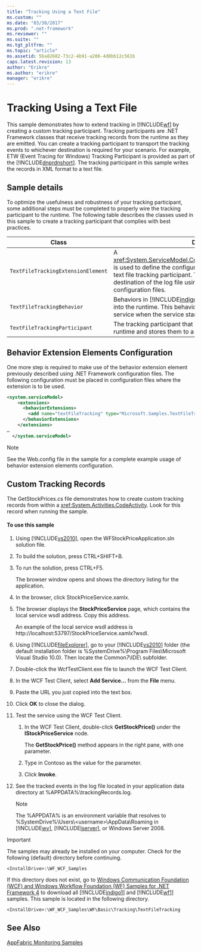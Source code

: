 ```yaml
---
title: "Tracking Using a Text File"
ms.custom: ""
ms.date: "03/30/2017"
ms.prod: ".net-framework"
ms.reviewer: ""
ms.suite: ""
ms.tgt_pltfrm: ""
ms.topic: "article"
ms.assetid: 56a82682-73c2-4b91-a206-4d8bb12c561b
caps.latest.revision: 13
author: "Erikre"
ms.author: "erikre"
manager: "erikre"
---
```

# Tracking Using a Text File
This sample demonstrates how to extend tracking in [!INCLUDE[wf](../../../../includes/wf-md.md)] by creating a custom tracking participant. Tracking participants are .NET Framework classes that receive tracking records from the runtime as they are emitted. You can create a tracking participant to transport the tracking events to whichever destination is required for your scenario. For example, ETW (Event Tracing for Windows) Tracking Participant is provided as part of the [!INCLUDE[dnprdnshort](../../../../includes/dnprdnshort-md.md)]. The tracking participant in this sample writes the records in XML format to a text file.  
  
## Sample details  
 To optimize the usefulness and robustness of your tracking participant, some additional steps must be completed to properly wire the tracking participant to the runtime. The following table describes the classes used in this sample to create a tracking participant that complies with best practices.  
  
|Class|Description|  
|-----------|-----------------|  
|`TextFileTrackingExtensionElement`|A <xref:System.ServiceModel.Configuration.BehaviorExtensionElement> is used to define the configuration section used to configure the text file tracking participant. This allows users to specify the destination of the log file using standard .NET Framework configuration files.|  
|`TextFileTrackingBehavior`|Behaviors in [!INCLUDE[indigo2](../../../../includes/indigo2-md.md)] allow users to inject extensions into the runtime. This behavior adds the tracking participant to the service when the service starts.|  
|`TextFileTrackingParticipant`|The tracking participant that receives tracking participants at runtime and stores them to a log file as XML.|  
  
## Behavior Extension Elements Configuration  
 One more step is required to make use of the behavior extension element previously described using .NET Framework configuration files. The following configuration must be placed in configuration files where the extension is to be used.  
  
```xml  
<system.serviceModel>  
    <extensions>  
      <behaviorExtensions>  
        <add name="textFileTracking" type="Microsoft.Samples.TextFileTracking.TextFileTrackingExtensionElement, WFStockPriceApplication, Version=1.0.0.0, Culture=neutral, PublicKeyToken=null" />  
      </behaviorExtensions>  
    </extensions>  
…  
  </system.serviceModel>  
```  
  
> [!NOTE]
>  See the Web.config file in the sample for a complete example usage of behavior extension elements configuration.  
  
## Custom Tracking Records  
 The GetStockPrices.cs file demonstrates how to create custom tracking records from within a <xref:System.Activities.CodeActivity>. Look for this record when running the sample.  
  
#### To use this sample  
  
1.  Using [!INCLUDE[vs2010](../../../../includes/vs2010-md.md)], open the WFStockPriceApplication.sln solution file.  
  
2.  To build the solution, press CTRL+SHIFT+B.  
  
3.  To run the solution, press CTRL+F5.  
  
     The browser window opens and shows the directory listing for the application.  
  
4.  In the browser, click StockPriceService.xamlx.  
  
5.  The browser displays the **StockPriceService** page, which contains the local service wsdl address. Copy this address.  
  
     An example of the local service wsdl address is http://localhost:53797/StockPriceService.xamlx?wsdl.  
  
6.  Using [!INCLUDE[fileExplorer](../../../../includes/fileexplorer-md.md)], go to your [!INCLUDE[vs2010](../../../../includes/vs2010-md.md)] folder (the default installation folder is %SystemDrive%\Program Files\Microsoft Visual Studio 10.0). Then locate the Common7\IDE\ subfolder.  
  
7.  Double-click the WcfTestClient.exe file to launch the WCF Test Client.  
  
8.  In the WCF Test Client, select **Add Service…** from the **File** menu.  
  
9. Paste the URL you just copied into the text box.  
  
10. Click **OK** to close the dialog.  
  
11. Test the service using the WCF Test Client.  
  
    1.  In the WCF Test Client, double-click **GetStockPrice()** under the **IStockPriceService** node.  
  
         The **GetStockPrice()** method appears in the right pane, with one parameter.  
  
    2.  Type in Contoso as the value for the parameter.  
  
    3.  Click **Invoke**.  
  
12. See the tracked events in the log file located in your application data directory at %APPDATA%\trackingRecords.log.  
  
    > [!NOTE]
    >  The %APPDATA% is an environment variable that resolves to %SystemDrive%\Users\\<username\>\AppData\Roaming in [!INCLUDE[wv](../../../../includes/wv-md.md)], [!INCLUDE[lserver](../../../../includes/lserver-md.md)], or Windows Server 2008.  
  
> [!IMPORTANT]
>  The samples may already be installed on your computer. Check for the following (default) directory before continuing.  
>   
>  `<InstallDrive>:\WF_WCF_Samples`  
>   
>  If this directory does not exist, go to [Windows Communication Foundation (WCF) and Windows Workflow Foundation (WF) Samples for .NET Framework 4](http://go.microsoft.com/fwlink/?LinkId=150780) to download all [!INCLUDE[indigo1](../../../../includes/indigo1-md.md)] and [!INCLUDE[wf1](../../../../includes/wf1-md.md)] samples. This sample is located in the following directory.  
>   
>  `<InstallDrive>:\WF_WCF_Samples\WF\Basic\Tracking\TextFileTracking`  
  
## See Also  
 [AppFabric Monitoring Samples](http://go.microsoft.com/fwlink/?LinkId=193959)
